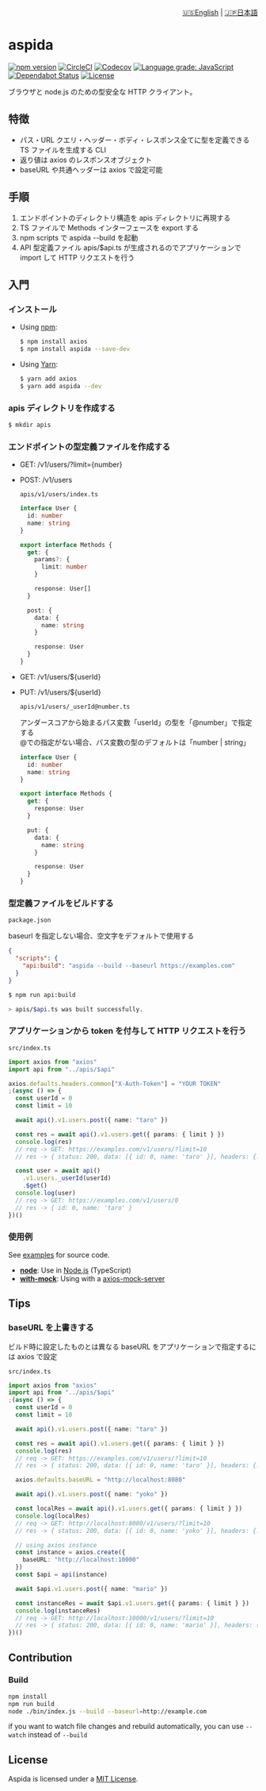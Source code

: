 <p align="right">
  <a href="https://github.com/aspidajs/aspida#readme">🇺🇸English</a> |
  <a href="https://github.com/aspidajs/aspida/blob/develop/docs/ja/README.md">🇯🇵日本語</a>
</p>

<h1>aspida</h1>

[![npm version][badge-npm]][badge-npm-url]
[![CircleCI][badge-ci]][badge-ci-url]
[![Codecov][badge-coverage]][badge-coverage-url]
[![Language grade: JavaScript][badge-lgtm]][badge-lgtm-url]
[![Dependabot Status][badge-dependabot]][dependabot]
[![License][badge-license]][aspida-license]

ブラウザと node.js のための型安全な HTTP クライアント。

## 特徴

- パス・URL クエリ・ヘッダー・ボディ・レスポンス全てに型を定義できる TS ファイルを生成する CLI
- 返り値は axios のレスポンスオブジェクト
- baseURL や共通ヘッダーは axios で設定可能

## 手順

1. エンドポイントのディレクトリ構造を apis ディレクトリに再現する
1. TS ファイルで Methods インターフェースを export する
1. npm scripts で aspida --build を起動
1. API 型定義ファイル apis/\$api.ts が生成されるのでアプリケーションで import して HTTP リクエストを行う

## 入門

### インストール

- Using [npm][npm]:

  ```sh
  $ npm install axios
  $ npm install aspida --save-dev
  ```

- Using [Yarn][yarn]:

  ```sh
  $ yarn add axios
  $ yarn add aspida --dev
  ```

### apis ディレクトリを作成する

```sh
$ mkdir apis
```

### エンドポイントの型定義ファイルを作成する

- GET: /v1/users/?limit={number}
- POST: /v1/users

  `apis/v1/users/index.ts`

  ```typescript
  interface User {
    id: number
    name: string
  }

  export interface Methods {
    get: {
      params?: {
        limit: number
      }

      response: User[]
    }

    post: {
      data: {
        name: string
      }

      response: User
    }
  }
  ```

- GET: /v1/users/\${userId}
- PUT: /v1/users/\${userId}

  `apis/v1/users/_userId@number.ts`

  アンダースコアから始まるパス変数「userId」の型を「@number」で指定する  
  @での指定がない場合、パス変数の型のデフォルトは「number | string」

  ```typescript
  interface User {
    id: number
    name: string
  }

  export interface Methods {
    get: {
      response: User
    }

    put: {
      data: {
        name: string
      }

      response: User
    }
  }
  ```

### 型定義ファイルをビルドする

`package.json`

baseurl を指定しない場合、空文字をデフォルトで使用する

```json
{
  "scripts": {
    "api:build": "aspida --build --baseurl https://examples.com"
  }
}
```

```sh
$ npm run api:build

> apis/$api.ts was built successfully.
```

### アプリケーションから token を付与して HTTP リクエストを行う

`src/index.ts`

```typescript
import axios from "axios"
import api from "../apis/$api"

axios.defaults.headers.common["X-Auth-Token"] = "YOUR TOKEN"
;(async () => {
  const userId = 0
  const limit = 10

  await api().v1.users.post({ name: "taro" })

  const res = await api().v1.users.get({ params: { limit } })
  console.log(res)
  // req -> GET: https://examples.com/v1/users/?limit=10
  // res -> { status: 200, data: [{ id: 0, name: 'taro' }], headers: {...} }

  const user = await api()
    .v1.users._userId(userId)
    .$get()
  console.log(user)
  // req -> GET: https://examples.com/v1/users/0
  // res -> { id: 0, name: 'taro' }
})()
```

### 使用例

See [examples][aspida-examples] for source code.

- **[node](https://github.com/aspidajs/aspida/tree/develop/examples/node)**:
  Use in [Node.js][nodejs] (TypeScript)
- **[with-mock](https://github.com/aspidajs/aspida/tree/develop/examples/with-mock)**:
  Using with a [axios-mock-server][axios-mock-server]

## Tips

### baseURL を上書きする

ビルド時に設定したものとは異なる baseURL をアプリケーションで指定するには axios で設定

`src/index.ts`

```typescript
import axios from "axios"
import api from "../apis/$api"
;(async () => {
  const userId = 0
  const limit = 10

  await api().v1.users.post({ name: "taro" })

  const res = await api().v1.users.get({ params: { limit } })
  console.log(res)
  // req -> GET: https://examples.com/v1/users/?limit=10
  // res -> { status: 200, data: [{ id: 0, name: 'taro' }], headers: {...} }

  axios.defaults.baseURL = "http://localhost:8080"

  await api().v1.users.post({ name: "yoko" })

  const localRes = await api().v1.users.get({ params: { limit } })
  console.log(localRes)
  // req -> GET: http://localhost:8080/v1/users/?limit=10
  // res -> { status: 200, data: [{ id: 0, name: 'yoko' }], headers: {...} }

  // using axios instance
  const instance = axios.create({
    baseURL: "http://localhost:10000"
  })
  const $api = api(instance)

  await $api.v1.users.post({ name: "mario" })

  const instanceRes = await $api.v1.users.get({ params: { limit } })
  console.log(instanceRes)
  // req -> GET: http://localhost:10000/v1/users/?limit=10
  // res -> { status: 200, data: [{ id: 0, name: 'mario' }], headers: {...} }
})()
```

## Contribution

### Build

```bash
npm install
npm run build
node ./bin/index.js --build --baseurl=http://example.com
```

if you want to watch file changes and rebuild automatically,
you can use `--watch` instead of `--build`

## License

Aspida is licensed under a [MIT License][aspida-license].

<!-- URL: aspida -->

[aspida-examples]: https://github.com/aspidajs/aspida/tree/develop/examples
[aspida-license]: https://github.com/aspidajs/aspida/blob/develop/LICENSE

<!-- URL: Badges -->

[badge-ci-url]: https://circleci.com/gh/aspidajs/aspida
[badge-ci]: https://img.shields.io/circleci/build/github/aspidajs/aspida.svg?label=test
[badge-coverage-url]: https://codecov.io/gh/aspidajs/aspida
[badge-coverage]: https://img.shields.io/codecov/c/github/aspidajs/aspida.svg
[badge-dependabot]: https://api.dependabot.com/badges/status?host=github&repo=aspidajs/aspida
[badge-lgtm-url]: https://lgtm.com/projects/g/aspidajs/aspida/context:javascript
[badge-lgtm]: https://img.shields.io/lgtm/grade/javascript/g/aspidajs/aspida.svg
[badge-license]: https://img.shields.io/npm/l/aspida
[badge-npm-url]: https://www.npmjs.com/package/aspida
[badge-npm]: https://img.shields.io/npm/v/aspida

<!-- URL: General -->

[axios-mock-server]: https://github.com/m-mitsuhide/axios-mock-server/
[dependabot]: https://dependabot.com
[nodejs]: https://nodejs.org/
[npm]: https://www.npmjs.com/
[yarn]: https://yarnpkg.com/
